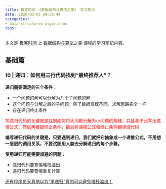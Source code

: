 ```yaml
---
title: 极客时间 《数据结构与算法之美》 学习笔记
date: 2020-03-05 09:36:44
categories:
- data-structures-algorithms
tags:
---
```


本文是 [极客时间](https://time.geekbang.org/) 上 [数据结构与算法之美](https://time.geekbang.org/column/intro/126) 课程的学习笔记内容。

<!-- more -->

## 基础篇

### 10 | 递归：如何用三行代码找到“最终推荐人”？

**递归需要满足的三个条件**：
- 一个问题的解可以分解为几个子问题的解
- 这个问题与分解之后的子问题，除了数据规模不同，求解思路完全一样
- 存在递归终止条件

<font color="red">写递归代码的关键就是找到如何将大问题分解为小问题的规律，并且基于此写出递推公式，然后再推敲终止条件，最后将递推公式和终止条件翻译成代码</font>

**编写递归代码的关键是，只要遇到递归，我们就把它抽象成一个递推公式，不用想一层层的调用关系，不要试图用人脑去分解递归的每个步骤。**

**使用递归可能需要规避的问题**：
- 递归代码要警惕堆栈溢出
- 递归代码要警惕重复计算

[还有程序员天真地以为”尾递归“真的可以避免堆栈溢出！](https://mp.weixin.qq.com/s/Ki3WN2AJ5HhxxmaQ0lVh3Q)

